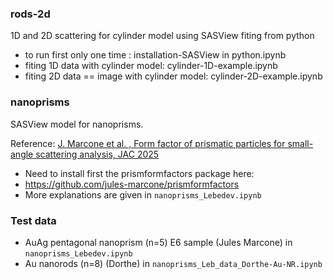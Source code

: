 ### rods-2d
1D and 2D scattering for cylinder model using SASView fiting from python
* to run first only one time : installation-SASView in python.ipynb
* fiting 1D data with cylinder model: cylinder-1D-example.ipynb
* fiting 2D data == image with cylinder model: cylinder-2D-example.ipynb
### nanoprisms
SASView model for nanoprisms.

Reference: [J. Marcone et al. , Form factor of prismatic particles for small-angle scattering analysis, JAC 2025](https://doi.org/10.1107/S1600576725000676)

* Need to install first the prismformfactors package here:
* https://github.com/jules-marcone/prismformfactors
* More explanations are given in `nanoprisms_Lebedev.ipynb`

### Test data
* AuAg pentagonal nanoprism (n=5) E6 sample (Jules Marcone) in `nanoprisms_Lebedev.ipynb`
* Au nanorods (n=8) (Dorthe) in `nanoprisms_Leb_data_Dorthe-Au-NR.ipynb`
